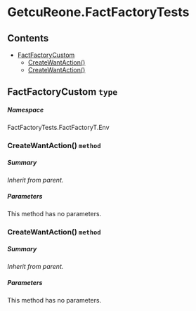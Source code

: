 <a name='assembly'></a>
# GetcuReone.FactFactoryTests

## Contents

- [FactFactoryCustom](#T-FactFactoryTests-FactFactoryT-Env-FactFactoryCustom 'FactFactoryTests.FactFactoryT.Env.FactFactoryCustom')
  - [CreateWantAction()](#M-FactFactoryTests-FactFactoryT-Env-FactFactoryCustom-CreateWantAction-System-Action{System-Collections-Generic-IEnumerable{GetcuReone-FactFactory-Interfaces-IFact}},System-Collections-Generic-List{GetcuReone-FactFactory-Interfaces-IFactType},GetcuReone-FactFactory-Interfaces-FactWorkOption- 'FactFactoryTests.FactFactoryT.Env.FactFactoryCustom.CreateWantAction(System.Action{System.Collections.Generic.IEnumerable{GetcuReone.FactFactory.Interfaces.IFact}},System.Collections.Generic.List{GetcuReone.FactFactory.Interfaces.IFactType},GetcuReone.FactFactory.Interfaces.FactWorkOption)')
  - [CreateWantAction()](#M-FactFactoryTests-FactFactoryT-Env-FactFactoryCustom-CreateWantAction-System-Func{System-Collections-Generic-IEnumerable{GetcuReone-FactFactory-Interfaces-IFact},System-Threading-Tasks-ValueTask},System-Collections-Generic-List{GetcuReone-FactFactory-Interfaces-IFactType},GetcuReone-FactFactory-Interfaces-FactWorkOption- 'FactFactoryTests.FactFactoryT.Env.FactFactoryCustom.CreateWantAction(System.Func{System.Collections.Generic.IEnumerable{GetcuReone.FactFactory.Interfaces.IFact},System.Threading.Tasks.ValueTask},System.Collections.Generic.List{GetcuReone.FactFactory.Interfaces.IFactType},GetcuReone.FactFactory.Interfaces.FactWorkOption)')

<a name='T-FactFactoryTests-FactFactoryT-Env-FactFactoryCustom'></a>
## FactFactoryCustom `type`

##### Namespace

FactFactoryTests.FactFactoryT.Env

<a name='M-FactFactoryTests-FactFactoryT-Env-FactFactoryCustom-CreateWantAction-System-Action{System-Collections-Generic-IEnumerable{GetcuReone-FactFactory-Interfaces-IFact}},System-Collections-Generic-List{GetcuReone-FactFactory-Interfaces-IFactType},GetcuReone-FactFactory-Interfaces-FactWorkOption-'></a>
### CreateWantAction() `method`

##### Summary

*Inherit from parent.*

##### Parameters

This method has no parameters.

<a name='M-FactFactoryTests-FactFactoryT-Env-FactFactoryCustom-CreateWantAction-System-Func{System-Collections-Generic-IEnumerable{GetcuReone-FactFactory-Interfaces-IFact},System-Threading-Tasks-ValueTask},System-Collections-Generic-List{GetcuReone-FactFactory-Interfaces-IFactType},GetcuReone-FactFactory-Interfaces-FactWorkOption-'></a>
### CreateWantAction() `method`

##### Summary

*Inherit from parent.*

##### Parameters

This method has no parameters.

